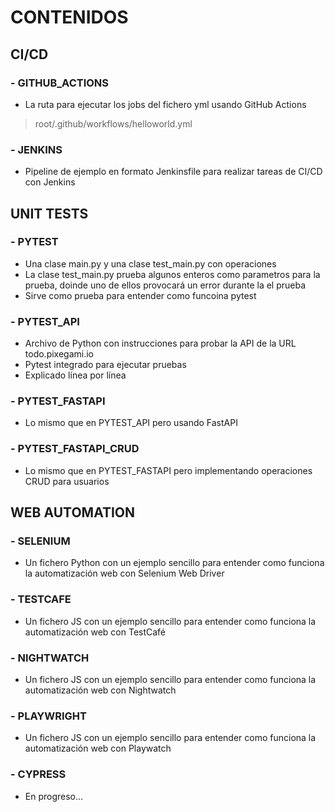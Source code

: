 # CONTENIDOS
## CI/CD
### - GITHUB_ACTIONS
- La ruta para ejecutar los jobs del fichero yml usando GitHub Actions
> root/.github/workflows/helloworld.yml

### - JENKINS
- Pipeline de ejemplo en formato Jenkinsfile para realizar tareas de CI/CD con Jenkins


## UNIT TESTS
### - PYTEST
- Una clase main.py y una clase test_main.py con operaciones
- La clase test_main.py prueba algunos enteros como parametros para la prueba, doinde uno de ellos provocará un error durante la el prueba
- Sirve como prueba para entender como funcoina pytest

### - PYTEST_API
- Archivo de Python con instrucciones para probar la API de la URL todo.pixegami.io
- Pytest integrado para ejecutar pruebas
- Explicado línea por línea

### - PYTEST_FASTAPI
- Lo mismo que en PYTEST_API pero usando FastAPI

### - PYTEST_FASTAPI_CRUD
- Lo mismo que en PYTEST_FASTAPI pero implementando operaciones CRUD para usuarios


## WEB AUTOMATION
### - SELENIUM
- Un fichero Python con un ejemplo sencillo para entender como funciona la automatización web con Selenium Web Driver

### - TESTCAFE
- Un fichero JS con un ejemplo sencillo para entender como funciona la automatización web con TestCafé

### - NIGHTWATCH
- Un fichero JS con un ejemplo sencillo para entender como funciona la automatización web con Nightwatch

### - PLAYWRIGHT
- Un fichero JS con un ejemplo sencillo para entender como funciona la automatización web con Playwatch

### - CYPRESS
- En progreso...
